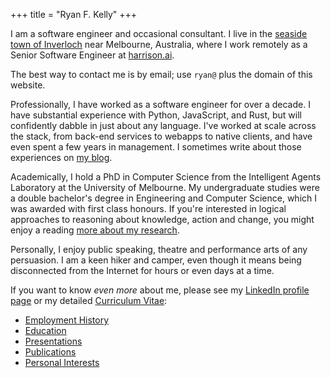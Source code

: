 +++
title = "Ryan F. Kelly"
+++

I am a software engineer and occasional consultant.  I live in the <a href="http://en.wikipedia.org/wiki/Inverloch,_Victoria">seaside town of Inverloch</a> near Melbourne, Australia,
where I work remotely as a Senior Software Engineer at <a href="https://harrison.ai/">harrison.ai</a>.

The best way to contact me is by email; use `ryan@` plus the domain of this website.

Professionally, I have worked as a software engineer for over a decade. I have substantial experience with Python, JavaScript, and Rust, but will confidently dabble in just about any language.
I've worked at scale across the stack, from back-end services to webapps to native clients, and have even spent a few years in management. I sometimes write about those experiences on [my blog](/blog).

Academically, I hold a PhD in Computer Science from the Intelligent Agents Laboratory at the University of Melbourne. My undergraduate studies were a double bachelor's degree in Engineering and Computer Science, which I was awarded with first class honours.  If you're interested in logical approaches to reasoning about knowledge, action and change, you might enjoy a reading <a href="/ramblings/research/">more about my research</a>.

Personally, I enjoy public speaking, theatre and performance arts of any persuasion.  I am a keen hiker and camper, even though it means being disconnected from the Internet for hours or even days at a time.

If you want to know *even more* about me, please see my [LinkedIn profile page](https://www.linkedin.com/in/ryanfkelly/) or
my detailed [Curriculum Vitae](/about/cv/):

* <a href="/about/cv/#employment">Employment History</a>
* <a href="/about/cv/#education">Education</a>
* <a href="/about/cv/#presentations">Presentations</a>
* <a href="/about/cv/#publications">Publications</a>
* <a href="#personal">Personal Interests</a>

<!-- * <a href="#skills">Skills</a> -->
